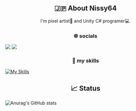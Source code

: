 
<h2 align="center">🇯🇵 About Nissy64</h2>

<div align="center">
  I'm pixel artist🎨 and Unity C# programer💻.
</div>

<h3 align="center"> 🌐 socials</h3>

[<img src="https://skillicons.dev/icons?i=twitter"/>](http://twitter.com/Nissy64_)
[<img src="https://skillicons.dev/icons?i=discord"/>](https://discord.gg/Amw22HMQ4s)

<h3 align="center"> 🌱 my skills</h3>

[![My Skills](https://skillicons.dev/icons?i=git,github,unity,cs,vscode&theme=dark)](https://skillicons.dev)

<h2 align="center">📈 Status</h2>

![Anurag's GitHub stats](https://github-readme-stats.vercel.app/api?username=Nissy64&show_icons=true)
